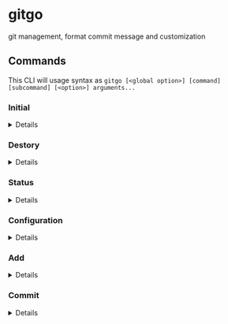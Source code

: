 # gitgo
git management, format commit message and customization

## Commands 
This CLI will usage syntax as `gitgo [<global option>] [command] [subcommand] [<option>] arguments...`

### Initial
<details>
  <summary>Details</summary>

#### Description

For initial git, same as `git init`

#### Example usage

- `gitgo init`
- `gitgo i`

| Options       | Description         |
|---------------|---------------------|
| --force \| -f | Force reinitial git |

</details>

### Destory
<details>
  <summary>Details</summary>

#### Description

Delete git repo, remove **.git** folder

#### Example usage

- `gitgo destroy`
- `gitgo d`

| Options       | Description                 |
|---------------|-----------------------------|
| --force \| -f | Force delete without prompt |

</details>

### Status
<details>
  <summary>Details</summary>

#### Description

Show git status, same as git command `git status`

#### Example usage

- `gitgo status`
- `gitgo s`

| Options       | Description                 |
|---------------|-----------------------------|
| --force \| -f | Force delete without prompt |

</details>


### Configuration
<details>
  <summary>Details</summary>

#### Description

Manage cli configuration

#### Example usage

- `gitgo configuration`
- `gitgo config`
- `gitgo g`

#### Actions

- `gitgo config` - open configuration file by default text-editor (use environment variable call `$EDITOR`)
- `gitgo config location|l` - show current location of configuration file
- `gitgo config --key <key>` - get value in config file by key
- `gitgo config --key <key> --value <value>` - set value into config file


| Options               | Description                                         |
|-----------------------|-----------------------------------------------------|
| --key \| -k <key>     | Input config key, separate layer by `.`             |
| --value \| -v <value> | Input config value, use only want to save new value |

#### Example Configuration

By default configuration folder will be on 
- Default `~/.config/github.com/kamontat/gitgo/config/`
- Also able to get from `$GOPATH/src/github.com/kamontat/gitgo/config/` 

```yaml
config:
    commit:
        type: text # text | emoji
        emoji: string # string | emoji
        key:
            require: true # true | false 
        title:
            require: true # true | false 
            auto: false # true | false
            size: 50 # maximum charecter size
        message:
            require: true # true | false 
        showsize: 8 # list when show the 'commit list'
    editor: '' # vim | nano | other cli..
```

#### Extra

This syntax of key is separate by dot, e.g. `config.editor`, `config.commit.key` etc.

</details>

### Add
<details>
  <summary>Details</summary>

#### Description

Add file/folder to git, similar with `git add <args>`

#### Example usage

- `gitgo add`
- `gitgo a`

#### Actions

- `gitgo add <args>` - add <args> (files or folder) into git
- `gitgo add all|a` - add **every files and folders** into git
- `gitgo add --all|-A` - same as `gitgo add all`

| Options       | Description                        |
|---------------|------------------------------------|
| --all \| -A   | Add every files and folders to git |

</details>

### Commit

<details>
  <summary>Details</summary>

#### Description

Git commit with default format and custom syntax. Next plan this will able to custom git message format.

#### Example usage

- `gitgo commit`
- `gitgo c`

#### Actions

- `gitgo commit` - commit with [config](#configuration) `type` and this will prompt information to user, for generating commit message
- `gitgo commit emoji|moji|e` - commit message with `emoji type`
- `gitgo commit emoji|moji|e initial|init|i` - initial commit message with `emoji type`
- `gitgo commit text|t` - commit message with `text type`
- `gitgo commit text|t initial|init|i` - initial commit message with `text type`
- `gitgo commit initial|init|i` - generate initial commit with default message and [config](#configuration) `type`

| Options               | Description                                          |
|-----------------------|------------------------------------------------------|
| --add \| -a           | Include add option into commit (git -am "<message>") |
| --all \| -A           | Run `git add --all` command, before commit code      |
| --key \| -k <key>     | Add commit [key](#commit-key) to commit message      |
| --title \| -t <title> | Add commit [title](#commit-title) to commit message  |

#### Commit type

On commitment, I create 2 type of them
1. Emoji type, emoji type will split commit purpose by emoji. Those emoji you able to custom by yourself without modify anything in the code (by [config](#configuration))
2. Text type, this type will use text to split purpose commit by text and also customizable (by [config](#configuration))

#### Commit message

Default commit message will follow this format. <br>
For **text** type
```
[key]: title
message
```
For **emoji** type
```
key: title
message
```

The concept of this format is easy to `read` and reproduce to `changelog`. This split messages to 3 sessions **key**, **title** and **message**

#### Commit key

Commit key should be **short**, **easy to understand**, **singular**, and **1 word**. 
This parameter will use for easy to *reverse* or *check* the result of a commit and *understand* what is commit duty.

For example: `test`, `improve`, `fix`, `feature`

#### Commit title

Commit title should **short**, **clear** and **not** longer than 50 words.
This parameter will use for *create changelog*, and *tell more* information about commit.

#### Commit message

This parameter will use for deeply information about the commit, This should tell everything of the commit, 
in case later developer need to reverse to this commit, all known bug, error, information, etc. 

Basically this commit will use only release version (include *alpha*, *beta*) or tag version

</details>

### Push
<details>
  <summary>Details</summary>

#### Description

Push local git repository update to server (Github, Bitbucket, etc.)

#### Example usage

- `gitgo push`
- `gitgo p`

#### Actions

- `gitgo push [<branch>...]` - push local code to input branch or `master` (default)
- `gitgo push --repo <repo> [<branch>...]` - push local code as input branch or `master` (default) to input remote repository or `origin` (default)
- `gitgo push set|s <link>` - initial/set push server and remote, this command will *create remote*, *set upstream* to current branch, and *push code* changes

| Options                             | Description                                                  |
|-------------------------------------|--------------------------------------------------------------|
| --force \| -f                       | Force to push local code to server code                      |
| --repository \| --repo \| -r <repo> | Change repository remote, default is `origin`                |
| --branch \| -b <branch>             | Change server branch, default is `master` (for **SET** only) |

</details>

### Pull
<details>
  <summary>Details</summary>

#### Description

Pull a repository/code from a server git to local git

#### Example usage

- `gitgo pull`
- `gitgo P` (capital P)

#### Actions

- `gitgo pull [<branch>...]` - pull code from server by input branch (default is `master`) to current branch

| Options                             | Description                                                  |
|-------------------------------------|--------------------------------------------------------------|
| --force \| -f                       | Force to push local code to server code                      |
| --repository \| --repo \| -r <repo> | Change repository remote, default is `origin`                |

</details>

## Creator

Kamontat Chantrachirathumrong

## LICENSE

[MIT](https://opensource.org/licenses/MIT)

Copyright 2018 Kamontat Chantrachirathumrong

Permission is hereby granted, free of charge, to any person obtaining a copy of this software and associated documentation files (the "Software"), to deal in the Software without restriction, including without limitation the rights to use, copy, modify, merge, publish, distribute, sublicense, and/or sell copies of the Software, and to permit persons to whom the Software is furnished to do so, subject to the following conditions:

The above copyright notice and this permission notice shall be included in all copies or substantial portions of the Software.

THE SOFTWARE IS PROVIDED "AS IS", WITHOUT WARRANTY OF ANY KIND, EXPRESS OR IMPLIED, INCLUDING BUT NOT LIMITED TO THE WARRANTIES OF MERCHANTABILITY, FITNESS FOR A PARTICULAR PURPOSE AND NONINFRINGEMENT. IN NO EVENT SHALL THE AUTHORS OR COPYRIGHT HOLDERS BE LIABLE FOR ANY CLAIM, DAMAGES OR OTHER LIABILITY, WHETHER IN AN ACTION OF CONTRACT, TORT OR OTHERWISE, ARISING FROM, OUT OF OR IN CONNECTION WITH THE SOFTWARE OR THE USE OR OTHER DEALINGS IN THE SOFTWARE.
